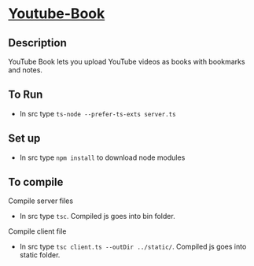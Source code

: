 # [Youtube-Book](https://cryptic-basin-95763.herokuapp.com/)

## Description
YouTube Book lets you upload YouTube videos as books with bookmarks and notes.

## To Run
* In src type `ts-node --prefer-ts-exts server.ts`

## Set up
* In src type `npm install` to download node modules

## To compile
Compile server files
* In src type `tsc`. Compiled js goes into bin folder.

Compile client file
* In src type `tsc client.ts --outDir ../static/`. Compiled js goes into static folder.
